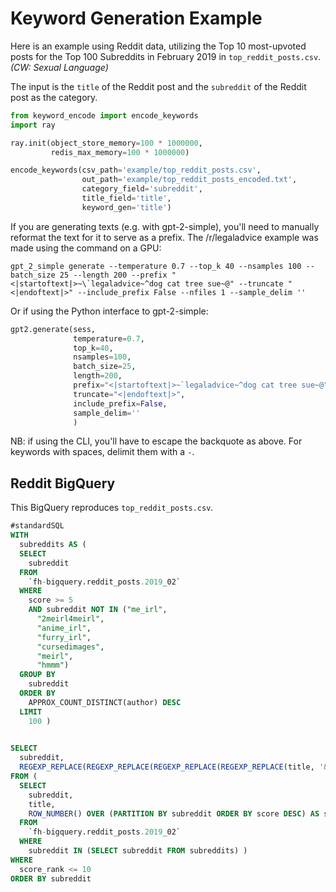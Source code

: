 # Keyword Generation Example

Here is an example using Reddit data, utilizing the Top 10 most-upvoted posts for the Top 100 Subreddits in February 2019 in `top_reddit_posts.csv`. *(CW: Sexual Language)*

The input is the `title` of the Reddit post and the `subreddit` of the Reddit post as the category.

```python
from keyword_encode import encode_keywords
import ray

ray.init(object_store_memory=100 * 1000000,
         redis_max_memory=100 * 1000000)

encode_keywords(csv_path='example/top_reddit_posts.csv',
                out_path='example/top_reddit_posts_encoded.txt',
                category_field='subreddit',
                title_field='title',
                keyword_gen='title')        
```

If you are generating texts (e.g. with gpt-2-simple), you'll need to manually reformat the text for it to serve as a prefix. The /r/legaladvice example was made using the command on a GPU:

```shell
gpt_2_simple generate --temperature 0.7 --top_k 40 --nsamples 100 --batch_size 25 --length 200 --prefix "<|startoftext|>~\`legaladvice~^dog cat tree sue~@" --truncate "<|endoftext|>" --include_prefix False --nfiles 1 --sample_delim ''
```

Or if using the Python interface to gpt-2-simple:

```python
gpt2.generate(sess,
              temperature=0.7,
              top_k=40,
              nsamples=100,
              batch_size=25,
              length=200,
              prefix="<|startoftext|>~`legaladvice~^dog cat tree sue~@"
              truncate="<|endoftext|>",
              include_prefix=False,
              sample_delim=''
              )
```

NB: if using the CLI, you'll have to escape the backquote as above. For keywords with spaces, delimit them with a `-`.

## Reddit BigQuery

This BigQuery reproduces `top_reddit_posts.csv`.

```sql
#standardSQL
WITH
  subreddits AS (
  SELECT
    subreddit
  FROM
    `fh-bigquery.reddit_posts.2019_02`
  WHERE
    score >= 5
    AND subreddit NOT IN ("me_irl",
      "2meirl4meirl",
      "anime_irl",
      "furry_irl",
      "cursedimages",
      "meirl",
      "hmmm")
  GROUP BY
    subreddit
  ORDER BY
    APPROX_COUNT_DISTINCT(author) DESC
  LIMIT
    100 )
    

SELECT
  subreddit,
  REGEXP_REPLACE(REGEXP_REPLACE(REGEXP_REPLACE(REGEXP_REPLACE(title, '&amp;', '&'), '&lt;', '<'), '&gt;', '>'), '�', '') as title
FROM (
  SELECT
    subreddit,
    title,
    ROW_NUMBER() OVER (PARTITION BY subreddit ORDER BY score DESC) AS score_rank
  FROM
    `fh-bigquery.reddit_posts.2019_02`
  WHERE
    subreddit IN (SELECT subreddit FROM subreddits) )
WHERE
  score_rank <= 10
ORDER BY subreddit
```